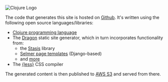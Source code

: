 <img src="img/clojure.png" alt="Clojure Logo" class="about-portrait img-responsive"></span>

The code that generates this site is hosted on
[Github](https://github.com/forgotten-roads/blog). It's written using the
following open source languages/libraries:

* [Clojure programming language](https://clojure.org/)
* The [Dragon](https://github.com/clojusc/dragon) static site generator,
  which in turn incorporates functionality from:
  * the [Stasis](https://github.com/magnars/stasis) library
  * [Selmer page templates](https://github.com/yogthos/Selmer) (Django-based)
  * and [more](https://github.com/clojusc/dragon/blob/master/project.clj#L10)
* The [{less}](http://lesscss.org/about/) CSS compiler

The generated content is then published to
[AWS S3](https://aws.amazon.com/s3/) and served from there.
